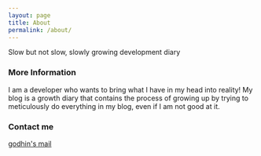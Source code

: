 ```yaml
---
layout: page
title: About
permalink: /about/
---
```


Slow but not slow, slowly growing development diary

### More Information

I am a developer who wants to bring what I have in my head into reality!
My blog is a growth diary that contains the process of growing up by trying to meticulously do everything in my blog, even if I am not good at it.

### Contact me

[godhin's mail](mailto:sodlalwl13@gmail.com)